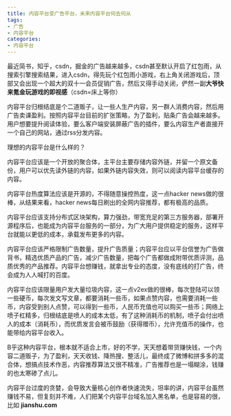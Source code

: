 ```yaml
---
title: 内容平台变广告平台，未来内容平台何去何从
tags: 
- 广告
- 内容平台
categories:
- 内容平台
---
```




最近简书，知乎，csdn，掘金的广告越来越多，csdn甚至默认开启了红包雨，从搜索引擎搜索结果，进入csdn，得先玩个红包雨小游戏，右上角关闭游戏后，顶部又会出现一个超大的双十一会员促销广告，然后又得手动关闭，俨然一副**大爷快来氪金玩游戏的即视感**（csdn=床上等你）


内容平台归根结底是个二道贩子，让一些人生产内容，另一群人消费内容，然后用广告卖课盈利。按照内容平台目前的扩张策略，为了盈利，贴条广告会越来越多。用户想要提升阅读体验，要么客户端安装屏蔽广告的插件，要么内容生产者直接开一个自己的网站，通过rss分发内容。

理想的内容平台是什么样的？

内容平台应该是一个开放的聚合体，主平台主要存储内容外链，并留一个原文备份，用户可以优先读外链的内容，如果外链内容失效，则可以阅读内容平台缓存的内容。

内容平台热度算法应该是开源的，不得随意操控热度，这一点hacker news做的很棒，从结果来看，hacker news每日刷出的全网内容推荐，都有极高的品质。

内容平台应该支持分布式区块架构，算力强劲，带宽充足的第三方服务器，部署开源程序后，也能成为内容平台服务的一部分，为广大用户提供稳定的服务，这样平台就能以更低的成本，承载发布更多的内容。

内容平台应该严格限制广告数量，提升广告质量；内容平台应以平台信誉为广告做背书，精选优质产品的广告，减少广告数量，把每个广告都做成附带优质评测，品质优秀的产品推荐。内容平台想赚钱，就拿出专业的态度，没有底线的打广告，终会成为人人喊打的百度。

内容平台应该限量用户发大量垃圾内容，这一点v2ex做的很棒，每次登陆可以领一些硬币，每次发文写文章，都要消耗一些币，如果点赞内容，也需要消耗一些币，内容受到别人点赞，可以得到一些币，人民币充值也可以购买一些币；网络上喷子杠精多，归根结底是喷人的成本太低，有了这种消耗币的机制，喷子会付出喷人的成本（消耗币），而优质发言会被币鼓励（获得赠币），允许充值币的操作，也能带给内容平台收入。

B乎这种内容平台，根本就不适合上市，好的不学，天天想着带货赚快钱，一个内容二道贩子，为了盈利，天天收钱、降热搜、整活儿，最终成了微博和拼多多的混合体，想搞点技术作恶，内容推荐算法又很不精准，广告推荐也是一塌糊涂，钱赚的也太寒碜了点儿。

内容平台过度的贪婪，会导致大量核心创作者快速流失，坦率的讲，内容平台虽然赚钱不易，但复刻并不难，人们把某个内容平台域名加入黑名单，也是容易的很，比如     **jianshu.com**


